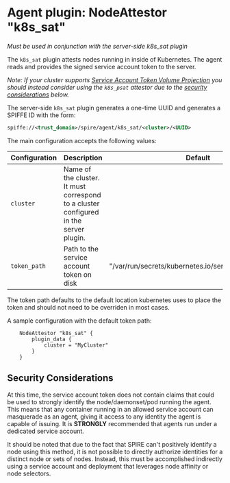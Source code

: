 # Agent plugin: NodeAttestor "k8s_sat"

*Must be used in conjunction with the server-side k8s_sat plugin*

The `k8s_sat` plugin attests nodes running in inside of Kubernetes. The agent
reads and provides the signed service account token to the server.

*Note: If your cluster supports [Service Account Token Volume Projection](https://kubernetes.io/docs/tasks/configure-pod-container/configure-service-account/#service-account-token-volume-projection)
you should instead consider using the `k8s_psat` attestor due to the [security considerations](#security-considerations) below.*

The server-side `k8s_sat` plugin generates a one-time UUID and generates a SPIFFE ID with the form:

```xml
spiffe://<trust_domain>/spire/agent/k8s_sat/<cluster>/<UUID>
```

The main configuration accepts the following values:

| Configuration | Description                                                                           | Default                                               |
|---------------|---------------------------------------------------------------------------------------|-------------------------------------------------------|
| `cluster`     | Name of the cluster. It must correspond to a cluster configured in the server plugin. |
| `token_path`  | Path to the service account token on disk                                             | "/var/run/secrets/kubernetes.io/serviceaccount/token" |

The token path defaults to the default location kubernetes uses to place the token and should not need to be overriden in most cases.

A sample configuration with the default token path:

```hcl
    NodeAttestor "k8s_sat" {
        plugin_data {
            cluster = "MyCluster"
        }
    }
```

## Security Considerations

At this time, the service account token does not contain claims that could be
used to strongly identify the node/daemonset/pod running the agent. This means
that any container running in an allowed service account can masquerade as
an agent, giving it access to any identity the agent is capable of issuing. It
is **STRONGLY** recommended that agents run under a dedicated service account.

It should be noted that due to the fact that SPIRE can't positively
identify a node using this method, it is not possible to directly authorize
identities for a distinct node or sets of nodes. Instead, this must be
accomplished indirectly using a service account and deployment that
leverages node affinity or node selectors.
